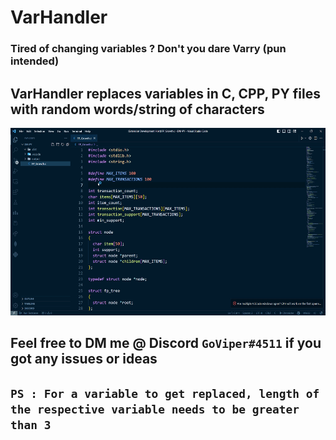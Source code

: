 
# VarHandler

  

### Tired of changing variables ? Don't you dare Varry (pun intended) </br>

## **VarHandler replaces variables in C, CPP, PY files with random words/string of characters**  </br>
<img src="./Extension-Development-Host-FP-Gr.gif" alt="My GIF" width = 600px height = 300px/>

## Feel free to DM me @ Discord `GoViper#4511` if you got any issues or ideas </br>

## **`PS : For a variable to get replaced, length of the respective variable needs to be greater than 3`**




